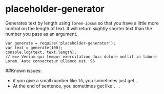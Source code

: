 # placeholder-generator
Generates text by length using `lorem-ipsum` so that you have a little more control on the length of text. It will return *slightly* shorter text than the number you pass as an argument.

```
var generate = require('placeholder-generator');
var text = generate(100);
console.log(text, text.length);
// ==> Veniam qui tempor exercitation duis dolore mollit in labore Lorem. Aute consectetur ullamco est. 96
```

##Known issues:

* if you give a small number like `10`, you sometimes just get `.`
* At the end of sentence, you sometimes get like `. .`
